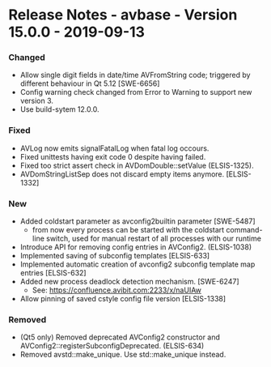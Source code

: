 Release Notes - avbase - Version 15.0.0 - 2019-09-13
====================================================

### Changed

* Allow single digit fields in date/time AVFromString code; triggered by different behaviour in Qt 5.12 [SWE-6656]
* Config warning check changed from Error to Warning to support new version 3.
* Use build-sytem 12.0.0.

### Fixed

* AVLog now emits signalFatalLog when fatal log occours.
* Fixed unittests having exit code 0 despite having failed.
* Fixed too strict assert check in AVDomDouble::setValue (ELSIS-1325).
* AVDomStringListSep does not discard empty items anymore. [ELSIS-1332]

### New

* Added coldstart parameter as avconfig2builtin parameter [SWE-5487]
  * from now every process can be started with the coldstart command-line switch, used for manual restart of all processes with our runtime
* Introduce API for removing config entries in AVConfig2. (ELSIS-1038)
* Implemented saving of subconfig templates [ELSIS-633]
* Implemented automatic creation of avconfig2 subconfig template map entries [ELSIS-632]
* Added new process deadlock detection mechanism. [SWE-6247]
   * See: https://confluence.avibit.com:2233/x/naUIAw
* Allow pinning of saved cstyle config file version [ELSIS-1338]

### Removed

* (Qt5 only) Removed deprecated AVConfig2 constructor and AVConfig2::registerSubconfigDeprecated. (ELSIS-634)
* Removed avstd::make_unique. Use std::make_unique instead.
